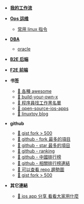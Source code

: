 - [**我的工作流**](/workflow/README.md)

- [**Ops 运维**](/ops/README.md)
  - [常用 linux 指令](/ops/linux/command.md)

- [**DBA**](/dba/README.md)
  - [oracle](/dba/oracle/README.md)

- [**B2E 后端**](/b2e/command.md)

- [**F2E 前端**](/f2e/command.md)

- **书签**
  - [:link: 各種 awesome](https://github.com/search?q=awesome&ref=opensearch)
  - [:link: build-your-own-x](https://github.com/danistefanovic/build-your-own-x)
  - [:link: 程序員找工作黑名單](http://coder.shengxinjing.cn/tools/#%E9%9D%A0%E8%B0%B1%E7%9A%84%E5%B7%A5%E5%85%B7)
  - [:link: open-source-ios-apps](https://github.com/dkhamsing/open-source-ios-apps)
  - [:link: linuxtoy blog](https://linuxtoy.org/)

- **github**
  - [:link: gist fork > 500](https://gist.github.com/search?utf8=%E2%9C%93&q=forks%3A%3E500&ref=searchresults)
  - [:link: github - fork 最多的項目](https://github.com/search?o=desc&q=stars:%3E1&s=forks&type=Repositories)
  - [:link: github - star 最多的項目](https://github.com/search?q=stars:%3E1&s=stars&type=Repositories)
  - [:link: github - ranking](https://microzz.com/github-ranking/)
  - [:link: github - 中國排行榜](http://githubrank.com/)
  - [:link: github - 相關排行榜連結](https://www.diycode.cc/topics/44)
  - [:link: 可以查看 repo 趨勢圖](https://star-history.t9t.io/)
  - [:link: gist fork > 500](https://gist.github.com/search?utf8=%E2%9C%93&q=forks%3A%3E500&ref=searchresults)

- **其它連結**
  - [:link: ios app 分享 看看大家用什麼](https://jinshuju.net/f/mDJREe/r/mDJREe/share_entries)